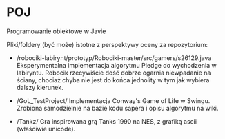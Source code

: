 # POJ
Programowanie obiektowe w Javie

Pliki/foldery (być może) istotne z perspektywy oceny za repozytorium:
- /robociki-labirynt/prototyp/Robociki-master/src/gamers/s26129.java
    Eksperymentalna implementacja algorytmu Pledge do wychodzenia w labiryntu. Robocik rzecywiście dość dobrze ogarnia niewpadanie na ściany,
    chociaż chyba nie jest do końca jednolity w tym jak wybiera dalszy kierunek.
    
- /GoL_TestProject/
    Implementacja Conway's Game of Life w Swingu. Zrobiona samodzielnie na bazie kodu sapera i opisu algorytmu na wiki.
    
- /Tankz/
    Gra inspirowana grą Tanks 1990 na NES, z grafiką ascii (właściwie unicode). 


